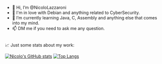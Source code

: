 - 👋 Hi, I’m @NicoloLazzaroni
- 👀 I'm in love with Debian and anything related to CyberSecurity.
- 🌱 I’m currently learning Java, C, Assembly and anything else that comes into my mind. 
- 📫 DM me if you need to ask me any question.<br><br>

📈 Just some stats about my work:

[![Nicolo's GitHub stats](https://github-readme-stats.vercel.app/api?username=NicoloLazzaroni&theme=dark)](https://github.com/NicoloLazzaroni)
[![Top Langs](https://github-readme-stats.vercel.app/api/top-langs/?username=NicoloLazzaroni&theme=dark)](https://github.com/NicoloLazzaroni)
